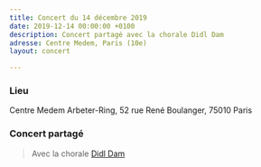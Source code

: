 ```yaml
---
title: Concert du 14 décembre 2019
date: 2019-12-14 00:00:00 +0100
description: Concert partagé avec la chorale Didl Dam
adresse: Centre Medem, Paris (10e)
layout: concert

---
```

### Lieu

Centre Medem Arbeter-Ring, 52 rue René Boulanger, 75010 Paris

### Concert partagé

> Avec la chorale [Didl Dam](https://www.centre-medem.org/ateliers/didl-dam/ "Didl Dam")